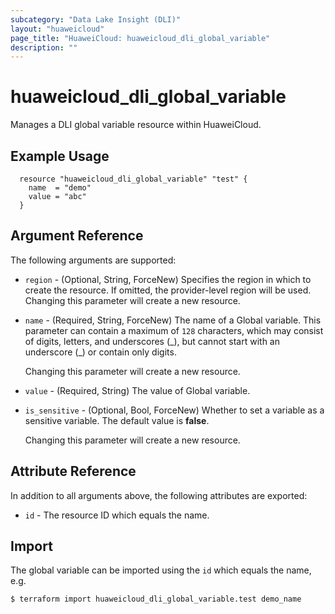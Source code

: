```yaml
---
subcategory: "Data Lake Insight (DLI)"
layout: "huaweicloud"
page_title: "HuaweiCloud: huaweicloud_dli_global_variable"
description: ""
---
```


# huaweicloud_dli_global_variable

Manages a DLI global variable resource within HuaweiCloud.  

## Example Usage

```hcl
  resource "huaweicloud_dli_global_variable" "test" {
    name  = "demo"
    value = "abc"
  }
```

## Argument Reference

The following arguments are supported:

* `region` - (Optional, String, ForceNew) Specifies the region in which to create the resource.
  If omitted, the provider-level region will be used. Changing this parameter will create a new resource.

* `name` - (Required, String, ForceNew) The name of a Global variable.
  This parameter can contain a maximum of `128` characters, which may consist of digits, letters, and underscores (\_),
  but cannot start with an underscore (\_) or contain only digits.

  Changing this parameter will create a new resource.

* `value` - (Required, String) The value of Global variable.

* `is_sensitive` - (Optional, Bool, ForceNew) Whether to set a variable as a sensitive variable. The default value is **false**.

  Changing this parameter will create a new resource.

## Attribute Reference

In addition to all arguments above, the following attributes are exported:

* `id` - The resource ID which equals the name.

## Import

The global variable can be imported using the `id` which equals the name, e.g.

```bash
$ terraform import huaweicloud_dli_global_variable.test demo_name
```
